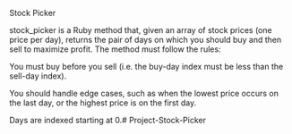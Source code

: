 Stock Picker


stock_picker is a Ruby method that, given an array of stock prices (one price per day), returns the pair of days on which you should buy and then sell to maximize profit. The method must follow the rules:

You must buy before you sell (i.e. the buy-day index must be less than the sell-day index).

You should handle edge cases, such as when the lowest price occurs on the last day, or the highest price is on the first day.

Days are indexed starting at 0.# Project-Stock-Picker